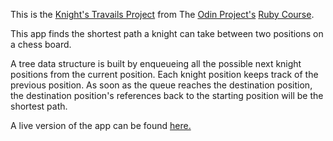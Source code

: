 This is the [Knight's Travails Project](https://www.theodinproject.com/paths/full-stack-ruby-on-rails/courses/ruby-programming/lessons/knights-travails) from The [Odin Project's](https://www.theodinproject.com/) [Ruby Course](https://www.theodinproject.com/paths/full-stack-ruby-on-rails/courses/ruby-programming). 

This app finds the shortest path a knight can take between two positions on a chess board.  

A tree data structure is built by enqueueing all the possible next knight positions from the current position.  Each knight position keeps track of the previous position.  As soon as the queue reaches the destination position, the destination position's references back to the starting position will be the shortest path.  

A live version of the app can be found [here.](https://replit.com/@esteban90/Knights-Travails#main.rb)
